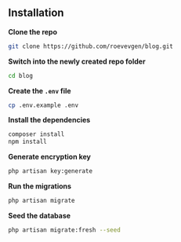 ## Installation

**Clone the repo**

```bash
git clone https://github.com/roevevgen/blog.git
```
**Switch into the newly created repo folder**

```bash
cd blog
```
**Create the `.env` file**

```bash
cp .env.example .env
```
**Install the dependencies**

```bash
composer install
npm install
```

**Generate encryption key**

```bash
php artisan key:generate
```
**Run the migrations**

```bash
php artisan migrate
```

**Seed the database**

```bash
php artisan migrate:fresh --seed

